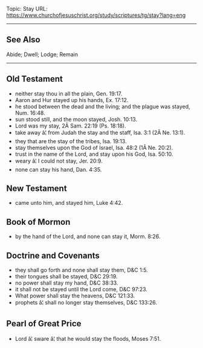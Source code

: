 Topic: Stay
URL: https://www.churchofjesuschrist.org/study/scriptures/tg/stay?lang=eng

---

## See Also

Abide; Dwell; Lodge; Remain

---

## Old Testament

- neither stay thou in all the plain, Gen. 19:17.
- Aaron and Hur stayed up his hands, Ex. 17:12.
- he stood between the dead and the living; and the plague was stayed, Num. 16:48.
- sun stood still, and the moon stayed, Josh. 10:13.
- Lord was my stay, 2Â Sam. 22:19 (Ps. 18:18).
- take away â¦ from Judah the stay and the staff, Isa. 3:1 (2Â Ne. 13:1).
- they that are the stay of the tribes, Isa. 19:13.
- stay themselves upon the God of Israel, Isa. 48:2 (1Â Ne. 20:2).
- trust in the name of the Lord, and stay upon his God, Isa. 50:10.
- weary â¦ I could not stay, Jer. 20:9.
- none can stay his hand, Dan. 4:35.

## New Testament

- came unto him, and stayed him, Luke 4:42.

## Book of Mormon

- by the hand of the Lord, and none can stay it, Morm. 8:26.

## Doctrine and Covenants

- they shall go forth and none shall stay them, D&C 1:5.
- their tongues shall be stayed, D&C 29:19.
- no power shall stay my hand, D&C 38:33.
- it shall not be stayed until the Lord come, D&C 97:23.
- What power shall stay the heavens, D&C 121:33.
- prophets â¦ shall no longer stay themselves, D&C 133:26.

## Pearl of Great Price

- Lord â¦ sware â¦ that he would stay the floods, Moses 7:51.

